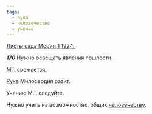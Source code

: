 ```yaml
---
tags:
  - рука
  - человечество
  - учение
---
```


[Листы сада Мории 1 1924г](https://127.0.0.1:4002/agni/1924)

___170___
Нужно освещать явления пошлости.   

М.˙. сражается.   

[Рука](../../../tags/#рука) Милосердия разит.   

Учению М.˙. следуйте.   

Нужно учить на возможностях, общих [человечеству](../../../tags/#человечество).   

